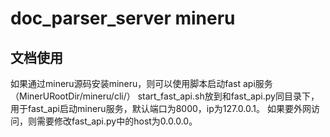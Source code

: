 # doc_parser_server mineru



## 文档使用
如果通过mineru源码安装mineru，则可以使用脚本启动fast api服务（MinerURootDir/mineru/cli/）
start_fast_api.sh放到和fast_api.py同目录下，用于fast_api启动mineru服务，默认端口为8000，ip为127.0.0.1。
如果要外网访问，则需要修改fast_api.py中的host为0.0.0.0。

